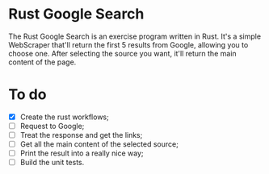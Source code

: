 # Rust Google Search
The Rust Google Search is an exercise program written in Rust. It's a simple WebScraper that'll return the first 5 results from Google, allowing you to choose one. After selecting the source you want, it'll return the main content of the page.

# To do
- [X] Create the rust workflows;
- [ ] Request to Google;
- [ ] Treat the response and get the links;
- [ ] Get all the main content of the selected source;
- [ ] Print the result into a really nice way;
- [ ] Build the unit tests.